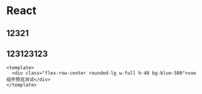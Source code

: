 <!-- ---
layoutClass: m-nav-layout
outline: [2, 3, 4]
---

<script setup>
import { NAV_DATA } from './data'
</script>
<style src="./index.scss"></style>

# 前端导航

js 测试页

<MNavLinks v-for="{title, items} in NAV_DATA" :title="title" :items="items"/>

<br /> -->
# React

## 12321

<!-- ![medium-zoom](/assets/js/logo.png) -->

## 123123123

```vue preview
<template>
  <div class="flex-row-center rounded-lg w-full h-40 bg-blue-500">vue 组件预览测试</div>
</template>
```

